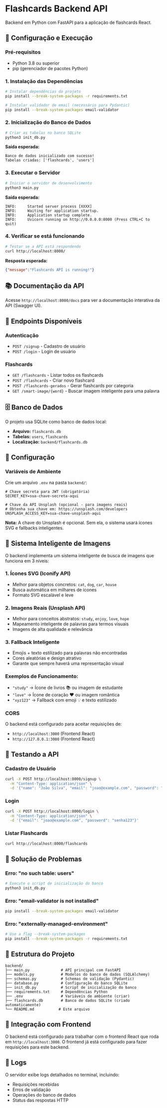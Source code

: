 # Flashcards Backend API

Backend em Python com FastAPI para a aplicação de flashcards React.

## 🚀 Configuração e Execução

### Pré-requisitos
- Python 3.8 ou superior
- pip (gerenciador de pacotes Python)

### 1. Instalação das Dependências

```bash
# Instalar dependências do projeto
pip install --break-system-packages -r requirements.txt

# Instalar validador de email (necessário para Pydantic)
pip install --break-system-packages email-validator
```

### 2. Inicialização do Banco de Dados

```bash
# Criar as tabelas no banco SQLite
python3 init_db.py
```

**Saída esperada:**
```
Banco de dados inicializado com sucesso!
Tabelas criadas: ['flashcards', 'users']
```

### 3. Executar o Servidor

```bash
# Iniciar o servidor de desenvolvimento
python3 main.py
```

**Saída esperada:**
```
INFO:     Started server process [XXXX]
INFO:     Waiting for application startup.
INFO:     Application startup complete.
INFO:     Uvicorn running on http://0.0.0.0:8000 (Press CTRL+C to quit)
```

### 4. Verificar se está funcionando

```bash
# Testar se a API está respondendo
curl http://localhost:8000/
```

**Resposta esperada:**
```json
{"message":"Flashcards API is running!"}
```

## 📚 Documentação da API

Acesse `http://localhost:8000/docs` para ver a documentação interativa da API (Swagger UI).

## 🔗 Endpoints Disponíveis

### Autenticação
- `POST /signup` - Cadastro de usuário
- `POST /login` - Login de usuário

### Flashcards
- `GET /flashcards` - Listar todos os flashcards
- `POST /flashcards` - Criar novo flashcard
- `POST /flashcards-gerados` - Gerar flashcards por categoria
- `GET /smart-image/{word}` - Buscar imagem inteligente para uma palavra

## 🗄️ Banco de Dados

O projeto usa SQLite como banco de dados local:
- **Arquivo:** `flashcards.db`
- **Tabelas:** `users`, `flashcards`
- **Localização:** `backend/flashcards.db`

## 🔧 Configuração

### Variáveis de Ambiente
Crie um arquivo `.env` na pasta `backend/`:

```env
# Chave secreta para JWT (obrigatória)
SECRET_KEY=sua-chave-secreta-aqui

# Chave da API Unsplash (opcional - para imagens reais)
# Obtenha sua chave em: https://unsplash.com/developers
UNSPLASH_ACCESS_KEY=sua-chave-unsplash-aqui
```

**Nota:** A chave do Unsplash é opcional. Sem ela, o sistema usará ícones SVG e fallbacks inteligentes.

## 🧠 Sistema Inteligente de Imagens

O backend implementa um sistema inteligente de busca de imagens que funciona em 3 níveis:

### 1. **Ícones SVG (Iconify API)**
- Melhor para objetos concretos: `cat`, `dog`, `car`, `house`
- Busca automática em milhares de ícones
- Formato SVG escalável e leve

### 2. **Imagens Reais (Unsplash API)**
- Melhor para conceitos abstratos: `study`, `enjoy`, `love`, `hope`
- Mapeamento inteligente de palavras para termos visuais
- Imagens de alta qualidade e relevância

### 3. **Fallback Inteligente**
- Emojis + texto estilizado para palavras não encontradas
- Cores aleatórias e design atrativo
- Garante que sempre haverá uma representação visual

### Exemplos de Funcionamento:
- `"study"` → Ícone de livros 📚 ou imagem de estudante
- `"love"` → Ícone de coração ❤️ ou imagem romântica  
- `"xyz123"` → Fallback com emoji 💡 e texto estilizado

### CORS
O backend está configurado para aceitar requisições de:
- `http://localhost:3000` (Frontend React)
- `http://127.0.0.1:3000` (Frontend React)

## 🧪 Testando a API

### Cadastro de Usuário
```bash
curl -X POST http://localhost:8000/signup \
  -H "Content-Type: application/json" \
  -d '{"name": "João Silva", "email": "joao@example.com", "password": "senha123"}'
```

### Login
```bash
curl -X POST http://localhost:8000/login \
  -H "Content-Type: application/json" \
  -d '{"email": "joao@example.com", "password": "senha123"}'
```

### Listar Flashcards
```bash
curl http://localhost:8000/flashcards
```

## 🚨 Solução de Problemas

### Erro: "no such table: users"
```bash
# Execute o script de inicialização do banco
python3 init_db.py
```

### Erro: "email-validator is not installed"
```bash
pip install --break-system-packages email-validator
```

### Erro: "externally-managed-environment"
```bash
# Use a flag --break-system-packages
pip install --break-system-packages -r requirements.txt
```

## 📁 Estrutura do Projeto

```
backend/
├── main.py              # API principal com FastAPI
├── models.py            # Modelos do banco de dados (SQLAlchemy)
├── schemas.py           # Schemas de validação (Pydantic)
├── database.py          # Configuração do banco SQLite
├── init_db.py           # Script de inicialização do banco
├── requirements.txt     # Dependências Python
├── .env                 # Variáveis de ambiente (criar)
├── flashcards.db        # Banco de dados SQLite (criado automaticamente)
└── README.md           # Este arquivo
```

## 🔄 Integração com Frontend

O backend está configurado para trabalhar com o frontend React que roda em `http://localhost:3000`. O frontend já está configurado para fazer requisições para este backend.

## 📝 Logs

O servidor exibe logs detalhados no terminal, incluindo:
- Requisições recebidas
- Erros de validação
- Operações do banco de dados
- Status das respostas HTTP
